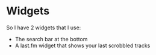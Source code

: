 # Widgets

So I have 2 widgets that I use:
- The search bar at the bottom
- A last.fm widget that shows your last scrobbled tracks
